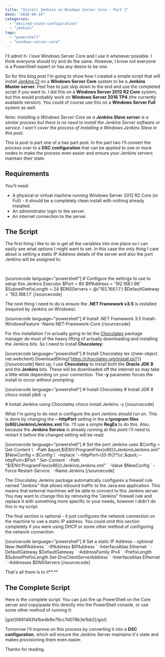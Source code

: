 ```yaml
---
title: "Install Jenkins on Windows Server Core - Part 1"
date: "2016-04-14"
categories: 
  - "desired-state-configuration"
  - "jenkins"
tags: 
  - "powershell"
  - "windows-server-core"
---
```


I'll admit it- I love Windows Server Core and I use it whenever possible. I think everyone should try and do the same. However, I know not everyone is a PowerShell expert or has any desire to be one.

So for this blog post I'm going to show how I created a simple script that will install [Jenkins CI](https://jenkins.io/) on a **Windows Server Core** system to be a **Jenkins Master server**. Feel free to just skip down to the end and use the completed script if you want to. I did this on a **Windows Server 2012 R2 Core** system, but this would probably work on **Windows Server 2016 TP4** (the currently available version). You could of course use this on a **Windows Server Full** system as well.

_Note: Installing a Windows Server Core as a **Jenkins Slave server** is a similar process but there is no need to install the Jenkins Server software or service. I won't cover the process of installing a Windows Jenkins Slave in this post._

This is post is part one of a two part post. In the part two I'll convert the process over to a **DSC configuration** that can be applied to one or more nodes to make the process even easier and ensure your Jenkins servers maintain their state.

## Requirements

You'll need:

- A physical or virtual machine running Windows Server 2012 R2 Core (or Full) - it should be a completely clean install with nothing already installed.
- An administrator login to the server.
- An internet connection to the server.

## The Script

The first thing I like to do is get all the variables into one place so I can easily see what options I might want to set. In this case the only thing I care about is setting a static IP Address details of the server and also the port Jenkins will be assigned to:

 

\[sourcecode language="powershell"\] # Configure the settings to use to setup this Jenkins Executor $Port = 80 $IPAddress = '192.168.1.96' $SubnetPrefixLength = 24 $DNSServers = @('192.168.1.1') $DefaultGateway = '192.168.1.1' \[/sourcecode\]

The next thing I need to do is ensure the **.NET Framework v3.5** is installed (required by Jenkins on Windows):

\[sourcecode language="powershell"\] # Install .NET Framework 3.5 Install-WindowsFeature -Name NET-Framework-Core \[/sourcecode\]

For this installation I'm actually going to let the [Chocolatey](https://chocolatey.org/) package manager do most of the heavy lifting of actually downloading and installing the Jenkins bits. So I need to install **Chocolatey**:

\[sourcecode language="powershell"\] # Install Chocolatey iex ((new-object net.webclient).DownloadString('https://chocolatey.org/install.ps1')) \[/sourcecode\] Next up, I use **Chocolatey** to install both the **Oracle JDK 8** and the **Jenkins** bits. These will be downloaded off the internet so may take a little while depending on your connection. The **\-y** parameter forces the install to occur without prompting:

\[sourcecode language="powershell"\] # Install Chocolatey # Install JDK 8 choco install jdk8 -y

\# Install Jenkins using Chocolatey choco install Jenkins -y \[/sourcecode\]

What I'm going to do next is configure the port Jenkins should run on. This is done by changing the **\--httpPort** setting in the **c:\\program files (x86)\\Jenkins\\Jenkins.xml** file. I'll use a simple **RegEx** to do this. Also, because the **Jenkins Service** is already running at this point I'll need to restart it before the changed setting will be read:

\[sourcecode language="powershell"\] # Set the port Jenkins uses $Config = Get-Content \` -Path &quot;${ENV:ProgramFiles(x86)}\\Jenkins\\Jenkins.xml&quot; $NewConfig = $Config \` -replace '--httpPort=\[0-9\]\*\\s',&quot;--httpPort=$Port &quot; Set-Content \` -Path &quot;${ENV:ProgramFiles(x86)}\\Jenkins\\Jenkins.xml&quot; \` -Value $NewConfig \` -Force Restart-Service \` -Name Jenkins \[/sourcecode\]

The Chocolatey Jenkins package automatically configures a firewall rule named "Jenkins" that allows inbound traffic to the Java.exe application. This means that external machines will be able to connect to this Jenkins server. You may want to change this by removing the "Jenkins" firewall rule and replace it with something more specific to your needs, however I didn't do this in my script.

The final section is optional - it just configures the network connection on the machine to use a static IP address. You could omit this section completely if you were using DHCP or some other method of configuring the network connection:

\[sourcecode language="powershell"\] # Set a static IP Address - optional New-NetIPAddress \` -IPAddress $IPAddress \` -InterfaceAlias Ethernet \` -DefaultGateway $DefaultGateway \` -AddressFamily IPv4 \` -PrefixLength $SubnetPrefixLength Set-DnsClientServerAddress \` -InterfaceAlias Ethernet \` -Addresses $DNSServers \[/sourcecode\]

That's all there is to it**.**

## The Complete Script

Here is the complete script. You can just fire up PowerShell on the Core server and copy/paste this directly into the PowerShell console, or use some other method of running it:

\[gist\]0691483fa1be4b9e79cc7d078b3e1bb2\[/gist\]

Tomorrow I'll improve on this process by converting it into a **DSC configuration**, which will ensure the Jenkins Server maintains it's state and makes provisioning them even easier.

Thanks for reading.

